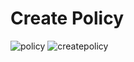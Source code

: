 # Create Policy
![policy](https://user-images.githubusercontent.com/42858836/173756694-e65bb50b-f1b1-4640-aca5-aa66b36b6f92.png)
![createpolicy](https://user-images.githubusercontent.com/42858836/173764614-7776296d-61c8-481a-9cee-c0a59eccff59.png)
